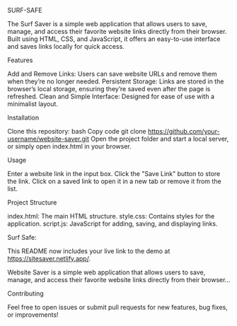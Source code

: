 SURF-SAFE

The Surf Saver is a simple web application that allows users to save, manage, and access their favorite website links directly from their browser. Built using HTML, CSS, and JavaScript, it offers an easy-to-use interface and saves links locally for quick access.

Features

Add and Remove Links: Users can save website URLs and remove them when they’re no longer needed.
Persistent Storage: Links are stored in the browser’s local storage, ensuring they’re saved even after the page is refreshed.
Clean and Simple Interface: Designed for ease of use with a minimalist layout.

Installation

Clone this repository:
bash
Copy code
git clone https://github.com/your-username/website-saver.git
Open the project folder and start a local server, or simply open index.html in your browser.

Usage

Enter a website link in the input box.
Click the "Save Link" button to store the link.
Click on a saved link to open it in a new tab or remove it from the list.

Project Structure

index.html: The main HTML structure.
style.css: Contains styles for the application.
script.js: JavaScript for adding, saving, and displaying links.

Surf Safe:

This README now includes your live link to the demo at https://sitesaver.netlify.app/.

Website Saver is a simple web application that allows users to save, manage, and access their favorite website links directly from their browser...


Contributing

Feel free to open issues or submit pull requests for new features, bug fixes, or improvements!

